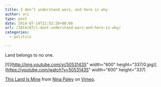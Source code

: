 ```yaml
---
title: I don’t understand wars, and here is why
author: uri
type: post
date: 2014-07-14T21:52:28+00:00
url: /2014/07/i-dont-understand-wars-and-here-is-why/
categories:
  - politics

---
```

Land belongs to no one.

[![](http://img.youtube.com/vi/50531435" width="600" height="337/0.jpg)](https://youtube.com/watch?v=50531435" width="600" height="337)  

[This Land Is Mine][1] from [Nina Paley][2] on [Vimeo][3].

 [1]: http://vimeo.com/50531435
 [2]: http://vimeo.com/user2983855
 [3]: https://vimeo.com